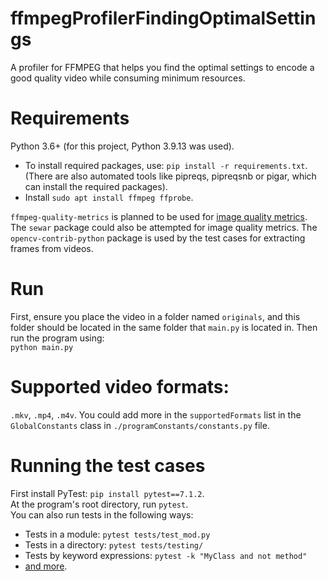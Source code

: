 # ffmpegProfilerFindingOptimalSettings
A profiler for FFMPEG that helps you find the optimal settings to encode a good quality video while consuming minimum resources.
  
# Requirements  
Python 3.6+ (for this project, Python 3.9.13 was used).  
* To install required packages, use: `pip install -r requirements.txt`. (There are also automated tools like pipreqs, pipreqsnb or pigar, which can install the required packages).  
* Install `sudo apt install ffmpeg ffprobe`.  
  
`ffmpeg-quality-metrics` is planned to be used for [image quality metrics](https://github.com/slhck/ffmpeg-quality-metrics). The `sewar` package could also be attempted for image quality metrics. The `opencv-contrib-python` package is used by the test cases for extracting frames from videos.  
  
# Run  
First, ensure you place the video in a folder named `originals`, and this folder should be located in the same folder that `main.py` is located in. Then run the program using:  
`python main.py`
  
# Supported video formats:  
`.mkv`, `.mp4`, `.m4v`. You could add more in the `supportedFormats` list in the `GlobalConstants` class in `./programConstants/constants.py` file.  
    
# Running the test cases  
First install PyTest: `pip install pytest==7.1.2`.  
At the program's root directory, run `pytest`.  
You can also run tests in the following ways:  
* Tests in a module: `pytest tests/test_mod.py`
* Tests in a directory: `pytest tests/testing/`
* Tests by keyword expressions: `pytest -k "MyClass and not method"`
* [and more](https://stackoverflow.com/a/54493489/453673).
